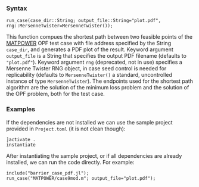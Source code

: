 ### Syntax

    run_case(case_dir::String; output_file::String="plot.pdf", rng::MersenneTwister=MersenneTwister());
    
This function compues the shortest path between two feasible points of the [MATPOWER](https://github.com/MATPOWER/matpower) OPF test case with file address specified by the String `case_dir`, and generates a PDF plot of the result. Keyword argument `output_file` is a String that specifies the output PDF filename (defaults to `"plot.pdf"`). Keyword argument `rng` (deprecated, not in use) specifies a Mersenne Twister RNG object, in case seed control is needed for replicability (defaults to `MersenneTwister()` a standard, uncontrolled instance of type `MersenneTwister`). The endpoints used for the shortest path algorithm are the solution of the minimum loss problem and the solution of the OPF problem, both for the test case.

### Examples
If the dependencies are not installed we can use the sample project provided in `Project.toml` (it is not clean though):

    ]activate .
    instantiate
    
After instantiating the sample project, or if all dependencies are already installed, we can run the code directly. For example:

    include("barrier_case_pdf.jl");
    run_case("MATPOWER/case9mod.m"; output_file="plot.pdf");
   
